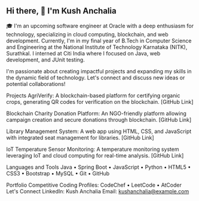 ## Hi there, 👋 I'm Kush Anchalia
🎓 I'm an upcoming software engineer at Oracle with a deep enthusiasm for technology, specializing in cloud computing, blockchain, and web development. Currently, I'm in my final year of B.Tech in Computer Science and Engineering at the National Institute of Technology Karnataka (NITK), Surathkal. I interned at Citi India where I focused on Java, web development, and JUnit testing.

I'm passionate about creating impactful projects and expanding my skills in the dynamic field of technology. Let's connect and discuss new ideas or potential collaborations!

Projects
AgriVerify: A blockchain-based platform for certifying organic crops, generating QR codes for verification on the blockchain. [GitHub Link]

Blockchain Charity Donation Platform: An NGO-friendly platform allowing campaign creation and secure donations through blockchain. [GitHub Link]

Library Management System: A web app using HTML, CSS, and JavaScript with integrated seat management for libraries. [GitHub Link]

IoT Temperature Sensor Monitoring: A temperature monitoring system leveraging IoT and cloud computing for real-time analysis. [GitHub Link]

Languages and Tools
Java • Spring Boot • JavaScript • Python • HTML5 • CSS3 • Bootstrap • MySQL • Git • GitHub

Portfolio
Competitive Coding Profiles:
CodeChef • LeetCode • AtCoder
Let's Connect
LinkedIn: Kush Anchalia
Email: kushanchalia@example.com

<!--
**KushAnchalia/KushAnchalia** is a ✨ _special_ ✨ repository because its `README.md` (this file) appears on your GitHub profile.

Here are some ideas to get you started:

- 🔭 I’m currently working on ...
- 🌱 I’m currently learning ...
- 👯 I’m looking to collaborate on ...
- 🤔 I’m looking for help with ...
- 💬 Ask me about ...
- 📫 How to reach me: ...
- 😄 Pronouns: ...
- ⚡ Fun fact: ...
-->
